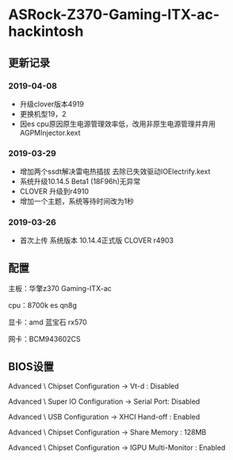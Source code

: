 
# ASRock-Z370-Gaming-ITX-ac-hackintosh

## 更新记录
### 2019-04-08
* 升级clover版本4919
* 更换机型19，2
* 因es cpu原因原生电源管理效率低，改用非原生电源管理并弃用AGPMInjector.kext


### 2019-03-29 
* 增加两个ssdt解决雷电热插拔 去除已失效驱动IOElectrify.kext
* 系统升级10.14.5 Beta1 (18F96h)无异常
* CLOVER 升级到r4910
* 增加一个主题，系统等待时间改为1秒


### 2019-03-26 
* 首次上传 系统版本 10.14.4正式版 CLOVER r4903

## 配置

主板：华擎z370 Gaming-ITX-ac

cpu：8700k es qn8g

显卡：amd 蓝宝石 rx570

网卡：BCM943602CS

## BIOS设置

Advanced \ Chipset Configuration → Vt-d : Disabled

Advanced \ Super IO Configuration → Serial Port: Disabled

Advanced \ USB Configuration → XHCI Hand-off : Enabled

Advanced \ Chipset Configuration → Share Memory : 128MB

Advanced \ Chipset Configuration → IGPU Multi-Monitor : Enabled


